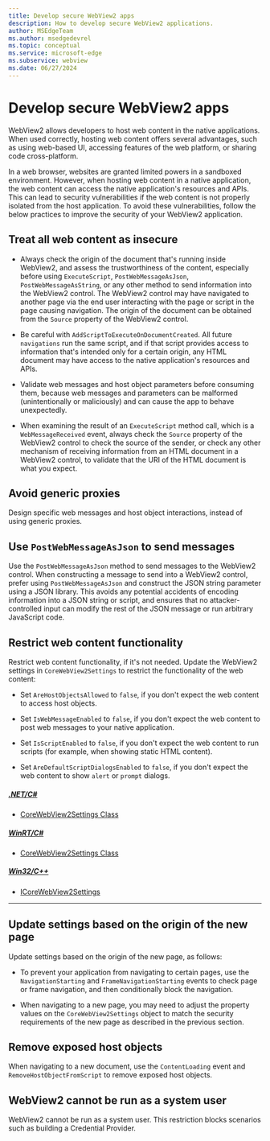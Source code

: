 ```yaml
---
title: Develop secure WebView2 apps
description: How to develop secure WebView2 applications.
author: MSEdgeTeam
ms.author: msedgedevrel
ms.topic: conceptual
ms.service: microsoft-edge
ms.subservice: webview
ms.date: 06/27/2024
---
```

# Develop secure WebView2 apps
<!-- old title: # Best practices for developing secure WebView2 applications -->

WebView2 allows developers to host web content in the native applications.  When used correctly, hosting web content offers several advantages, such as using web-based UI, accessing features of the web platform, or sharing code cross-platform.

In a web browser, websites are granted limited powers in a sandboxed environment.  However, when hosting web content in a native application, the web content can access the native application's resources and APIs.  This can lead to security vulnerabilities if the web content is not properly isolated from the host application.  To avoid these vulnerabilities, follow the below practices to improve the security of your WebView2 application.


<!-- ====================================================================== -->
## Treat all web content as insecure

* Always check the origin of the document that's running inside WebView2, and assess the trustworthiness of the content, especially before using `ExecuteScript`, `PostWebMessageAsJson`, `PostWebMessageAsString`, or any other method to send information into the WebView2 control.  The WebView2 control may have navigated to another page via the end user interacting with the page or script in the page causing navigation.  The origin of the document can be obtained from the `Source` property of the WebView2 control.

* Be careful with `AddScriptToExecuteOnDocumentCreated`.  All future `navigations` run the same script, and if that script provides access to information that's intended only for a certain origin, any HTML document may have access to the native application's resources and APIs.

* Validate web messages and host object parameters before consuming them, because web messages and parameters can be malformed (unintentionally or maliciously) and can cause the app to behave unexpectedly.

* When examining the result of an `ExecuteScript` method call, which is a `WebMessageReceived` event, always check the `Source` property of the WebView2 control to check the source of the sender, or check any other mechanism of receiving information from an HTML document in a WebView2 control, to validate that the URI of the HTML document is what you expect.


<!-- ====================================================================== -->
## Avoid generic proxies

Design specific web messages and host object interactions, instead of using generic proxies.


<!-- ====================================================================== -->
## Use `PostWebMessageAsJson` to send messages

Use the `PostWebMessageAsJson` method to send messages to the WebView2 control.  When constructing a message to send into a WebView2 control, prefer using `PostWebMessageAsJson` and construct the JSON string parameter using a JSON library.  This avoids any potential accidents of encoding information into a JSON string or script, and ensures that no attacker-controlled input can modify the rest of the JSON message or run arbitrary JavaScript code.


<!-- ====================================================================== -->
## Restrict web content functionality

Restrict web content functionality, if it's not needed.  Update the WebView2 settings in `CoreWebView2Settings` to restrict the functionality of the web content:

*  Set `AreHostObjectsAllowed` to `false`, if you don't expect the web content to access host objects.

*  Set `IsWebMessageEnabled` to `false`, if you don't expect the web content to post web messages to your native application.

*  Set `IsScriptEnabled` to `false`, if you don't expect the web content to run scripts (for example, when showing static HTML content).

*  Set `AreDefaultScriptDialogsEnabled` to `false`, if you don't expect the web content to show `alert` or `prompt` dialogs.


##### [.NET/C#](#tab/dotnetcsharp)

* [CoreWebView2Settings Class](/dotnet/api/microsoft.web.webview2.core.corewebview2settings)

##### [WinRT/C#](#tab/winrtcsharp)

* [CoreWebView2Settings Class](/microsoft-edge/webview2/reference/winrt/microsoft_web_webview2_core/corewebview2settings)

##### [Win32/C++](#tab/win32cpp)

* [ICoreWebView2Settings](/microsoft-edge/webview2/reference/win32/icorewebview2settings)

---


<!-- ====================================================================== -->
## Update settings based on the origin of the new page

Update settings based on the origin of the new page, as follows:

* To prevent your application from navigating to certain pages, use the `NavigationStarting` and `FrameNavigationStarting` events to check page or frame navigation, and then conditionally block the navigation.

* When navigating to a new page, you may need to adjust the property values on the `CoreWebView2Settings` object to match the security requirements of the new page as described in the previous section.


<!-- ====================================================================== -->
## Remove exposed host objects

When navigating to a new document, use the `ContentLoading` event and `RemoveHostObjectFromScript` to remove exposed host objects.


<!-- ====================================================================== -->
## WebView2 cannot be run as a system user

WebView2 cannot be run as a system user.  This restriction blocks scenarios such as building a Credential Provider.
